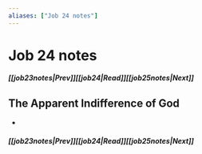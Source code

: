 ```yaml
---
aliases: ["Job 24 notes"]
---
```

# Job 24 notes
##### <span class=arrow-left></span>[[job23notes|Prev]]<span class=navigation-separator></span>[[job24|Read]]<span class=navigation-separator></span>[[job25notes|Next]]<span class=arrow-right></span>
## The Apparent Indifference of God
- 
##### <span class=arrow-left></span>[[job23notes|Prev]]<span class=navigation-separator></span>[[job24|Read]]<span class=navigation-separator></span>[[job25notes|Next]]<span class=arrow-right></span>